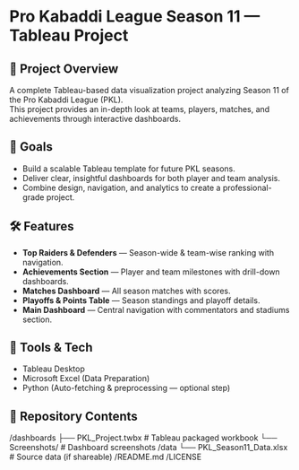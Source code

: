 # Pro Kabaddi League Season 11 — Tableau Project

## 📌 Project Overview
A complete Tableau-based data visualization project analyzing Season 11 of the Pro Kabaddi League (PKL).  
This project provides an in-depth look at teams, players, matches, and achievements through interactive dashboards.

## 🎯 Goals
- Build a scalable Tableau template for future PKL seasons.
- Deliver clear, insightful dashboards for both player and team analysis.
- Combine design, navigation, and analytics to create a professional-grade project.

## 🛠 Features
- **Top Raiders & Defenders** — Season-wide & team-wise ranking with navigation.
- **Achievements Section** — Player and team milestones with drill-down dashboards.
- **Matches Dashboard** — All season matches with scores.
- **Playoffs & Points Table** — Season standings and playoff details.
- **Main Dashboard** — Central navigation with commentators and stadiums section.

## 🧰 Tools & Tech
- Tableau Desktop
- Microsoft Excel (Data Preparation)
- Python (Auto-fetching & preprocessing — optional step)

## 📂 Repository Contents
/dashboards
├── PKL_Project.twbx # Tableau packaged workbook
└── Screenshots/ # Dashboard screenshots
/data
└── PKL_Season11_Data.xlsx # Source data (if shareable)
/README.md
/LICENSE
